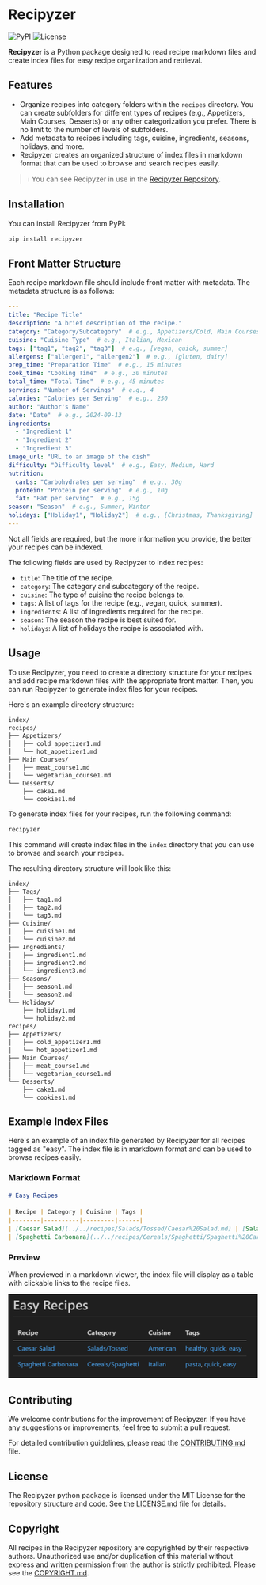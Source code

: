 # Recipyzer

![PyPI](https://img.shields.io/pypi/v/recipyzer)
![License](https://img.shields.io/github/license/kmcconnell/recipyzer)

**Recipyzer** is a Python package designed to read recipe markdown files and create index files for easy recipe organization and retrieval.

## Features

- Organize recipes into category folders within the `recipes` directory. You can create subfolders for different types of recipes (e.g., Appetizers, Main Courses, Desserts) or any other categorization you prefer. There is no limit to the number of levels of subfolders.
- Add metadata to recipes including tags, cuisine, ingredients, seasons, holidays, and more.
- Recipyzer creates an organized structure of index files in markdown format that can be used to browse and search recipes easily.

> ℹ️ You can see Recipyzer in use in the [Recipyzer Repository](https://github.com/kmconnell/recipyzer).

## Installation

You can install Recipyzer from PyPI:

```sh
pip install recipyzer
```

## Front Matter Structure

Each recipe markdown file should include front matter with metadata. The metadata structure is as follows:

```yaml
---
title: "Recipe Title"
description: "A brief description of the recipe."
category: "Category/Subcategory"  # e.g., Appetizers/Cold, Main Courses/Meat (should match the directory path under the `recipes` directory)
cuisine: "Cuisine Type"  # e.g., Italian, Mexican
tags: ["tag1", "tag2", "tag3"]  # e.g., [vegan, quick, summer]
allergens: ["allergen1", "allergen2"]  # e.g., [gluten, dairy]
prep_time: "Preparation Time"  # e.g., 15 minutes
cook_time: "Cooking Time"  # e.g., 30 minutes
total_time: "Total Time"  # e.g., 45 minutes
servings: "Number of Servings"  # e.g., 4
calories: "Calories per Serving"  # e.g., 250
author: "Author's Name"
date: "Date"  # e.g., 2024-09-13
ingredients:
  - "Ingredient 1"
  - "Ingredient 2"
  - "Ingredient 3"
image_url: "URL to an image of the dish"
difficulty: "Difficulty level"  # e.g., Easy, Medium, Hard
nutrition:
  carbs: "Carbohydrates per serving"  # e.g., 30g
  protein: "Protein per serving"  # e.g., 10g
  fat: "Fat per serving"  # e.g., 15g
season: "Season"  # e.g., Summer, Winter
holidays: ["Holiday1", "Holiday2"]  # e.g., [Christmas, Thanksgiving]
---
```

Not all fields are required, but the more information you provide, the better your recipes can be indexed.

The following fields are used by Recipyzer to index recipes:

- `title`: The title of the recipe.
- `category`: The category and subcategory of the recipe.
- `cuisine`: The type of cuisine the recipe belongs to.
- `tags`: A list of tags for the recipe (e.g., vegan, quick, summer).
- `ingredients`: A list of ingredients required for the recipe.
- `season`: The season the recipe is best suited for.
- `holidays`: A list of holidays the recipe is associated with.

## Usage

To use Recipyzer, you need to create a directory structure for your recipes and add recipe markdown files with the appropriate front matter. Then, you can run Recipyzer to generate index files for your recipes.

Here's an example directory structure:

```
index/
recipes/
├── Appetizers/
│   ├── cold_appetizer1.md
│   └── hot_appetizer1.md
├── Main Courses/
│   ├── meat_course1.md
│   └── vegetarian_course1.md
└── Desserts/
    ├── cake1.md
    └── cookies1.md
```

To generate index files for your recipes, run the following command:

```sh
recipyzer
```

This command will create index files in the `index` directory that you can use to browse and search your recipes.

The resulting directory structure will look like this:

```
index/
├── Tags/
│   ├── tag1.md
│   ├── tag2.md
│   └── tag3.md
├── Cuisine/
│   ├── cuisine1.md
│   └── cuisine2.md
├── Ingredients/
│   ├── ingredient1.md
│   ├── ingredient2.md
│   └── ingredient3.md
├── Seasons/
│   ├── season1.md
│   └── season2.md
└── Holidays/
    ├── holiday1.md
    └── holiday2.md
recipes/
├── Appetizers/
│   ├── cold_appetizer1.md
│   └── hot_appetizer1.md
├── Main Courses/
│   ├── meat_course1.md
│   └── vegetarian_course1.md
└── Desserts/
    ├── cake1.md
    └── cookies1.md
```

## Example Index Files

Here's an example of an index file generated by Recipyzer for all recipes tagged as "easy". The index file is in markdown format and can be used to browse recipes easily.

### Markdown Format

```markdown
# Easy Recipes

| Recipe | Category | Cuisine | Tags |
|--------|----------|---------|------|
| [Caesar Salad](../../recipes/Salads/Tossed/Caesar%20Salad.md) | [Salads/Tossed](../../Salads/Tossed/) | [American](../Cuisine/american.md) | [healthy](../Tags/healthy.md), [quick](../Tags/quick.md), [easy](../Tags/easy.md) |
| [Spaghetti Carbonara](../../recipes/Cereals/Spaghetti/Spaghetti%20Carbonara.md) | [Cereals/Spaghetti](../../Cereals/Spaghetti/) | [Italian](../Cuisine/italian.md) | [pasta](../Tags/pasta.md), [quick](../Tags/quick.md), [easy](../Tags/easy.md) |
```

### Preview

When previewed in a markdown viewer, the index file will display as a table with clickable links to the recipe files.

![Example Table](easy-recipes.png)

## Contributing

We welcome contributions for the improvement of Recipyzer. If you have any suggestions or improvements, feel free to submit a pull request.

For detailed contribution guidelines, please read the [CONTRIBUTING.md](https://github.com/kmcconnell/recipyzer/blob/main/CONTRIBUTING.md) file.

## License

The Recipyzer python package is licensed under the MIT License for the repository structure and code. See the [LICENSE.md](LICENSE.md) file for details.

## Copyright

All recipes in the Recipyzer repository are copyrighted by their respective authors. Unauthorized use and/or duplication of this material without express and written permission from the author is strictly prohibited. Please see the [COPYRIGHT.md](https://github.com/kmcconnell/recipyzer/blob/main/COPYRIGHT.md).

